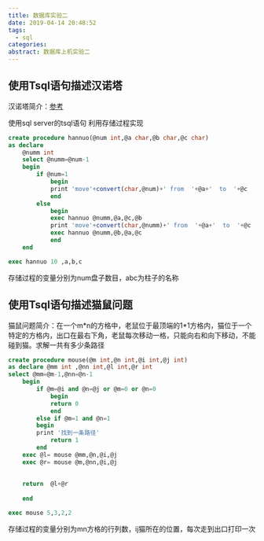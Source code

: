 ```yaml
---
title: 数据库实验二
date: 2019-04-14 20:48:52
tags:
  - sql
categories:
abstract: 数据库上机实验二
---
```


## 使用Tsql语句描述汉诺塔

汉诺塔简介：[参考](https://blog.csdn.net/qq_37873310/article/details/80461767)

使用sql server的tsql语句 利用存储过程实现<!--more-->

```sql
create procedure hannuo(@num int,@a char,@b char,@c char)
as declare
    @numm int
    select @numm=@num-1
    begin
        if @num=1
            begin
            print 'move'+convert(char,@num)+' from  '+@a+'  to  '+@c
            end
        else
            begin
            exec hannuo @numm,@a,@c,@b
            print 'move'+convert(char,@numm)+' from  '+@a+'  to  '+@c
            exec hannuo @numm,@b,@a,@c
			end
    end

exec hannuo 10 ,a,b,c
```

存储过程的变量分别为num盘子数目，abc为柱子的名称

## 使用Tsql语句描述猫鼠问题

猫鼠问题简介：在一个m\*n的方格中，老鼠位于最顶端的1\*1方格内，猫位于一个特定的方格内，出口在最右下角，老鼠每次移动一格，只能向右和向下移动，不能碰到猫。求解一共有多少条路径

```sql
create procedure mouse(@m int,@n int,@i int,@j int)
as declare @mm int ,@nn int,@l int,@r int
select @mm=@m-1,@nn=@n-1
    begin
        if @m=@i and @n=@j or @m=0 or @n=0
            begin
			return 0
            end
        else if @m=1 and @n=1
        begin
		print '找到一条路径'
            return 1
        end
    exec @l= mouse @mm,@n,@i,@j
	exec @r= mouse @m,@nn,@i,@j
	
	
	return  @l+@r
	
    end

exec mouse 5,3,2,2
```

存储过程的变量分别为mn方格的行列数，ij猫所在的位置，每次走到出口打印一次